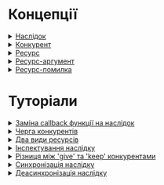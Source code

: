 # Концепції

<details>
  <summary><a href="./concept/Consequence.md#наслідок">
  Наслідок
  </a></summary>
  Це об'єкт синхронізації, який надає ширші можливості при роботі із асинхронним кодом порівняно із нативними засобами JavaScript.
</details>

<details>
  <summary><a href="./concept/Competitor.md#конкурент">
  Конкурент
  </a></summary>
  Одним із двох видів данних, що можуть міститись у <a href="./concept/Consequence.md#наслідок">наслідку</a> є
  <code>конкурент</code> - рутина-обробник <a href="./concept/Resource.md#наслідок">ресурсу</a>,
  що передається у <code>наслідок</code>.
</details>

<details>
  <summary><a href="./concept/Resource.md#ресурс">
  Ресурс
  </a></summary>
  Одним із двох видів данних, що можуть міститись у <a href="./concept/Consequence.md#наслідок">наслідку</a> є
  <code>ресурс</code> - дані, що передаються у <code>наслідок</code> для подальшої обробки.
</details>

<details>
  <summary><a href="./concept/ResourceArgument.md#ресурс-аргумент">
  Ресурс-аргумент
  </a></summary>
  Це об'єкт, один із двох видів <a href="./concept/Resource.md#ресурс">ресурсів</a>, що передається у
  <a href="./concept/Consequence.md#наслідок">наслідок</a>.
</details>

<details>
  <summary><a href="./concept/ResourceError.md#ресурс-помилка">
  Ресурс-помилка
  </a></summary>
  Це об'єкт, один із двох видів <a href="./concept/Resource.md#ресурс">ресурсів</a>, що передається у
  <a href="./concept/Consequence.md#наслідок">наслідок</a>.
</details>

# Туторіали

<details>
  <summary><a href="./tutorial/ReplacingCallbackByConsequence.md#заміна-callback-функції-на-наслідок">
  Заміна callback функції на наслідок
  </a></summary>
  Як правильно використати <a href="./concept/Consequence.md#наслідок">наслідок</a> у рутинах, що приймають як
  аргумент callback функцію, передавши замість неї об'єкт класу <code>Consequence</code>.
</details>

<details>
  <summary><a href="./tutorial/CompetitorsQue.md#черга-конкурентів">
  Черга конкурентів
  </a></summary>
  Що таке черга <a href="./concept/Competitor.md#конкурент">конкурентів</a> 
  <a href="./concept/Consequence.md#наслідок">наслідку</a> та як правильно користуватись рутинами-конкурентами.
</details>

<details>
  <summary><a href="./tutorial/TwoKindOfResources.md#два-види-ресурсів">
  Два види ресурсів
  </a></summary>
  Які бувають види <a href="./concept/Resource.md#ресурс">ресурсів</a>, що передаються у 
  <a href="./concept/Consequence.md#наслідок">наслідок</a> та як правильно їх обробляти.
</details>

<details>
  <summary><a href="./tutorial/InspectingConsequence.md#інспектування-наслідку">
  Інспектування наслідку
  </a></summary>
  Як правильно перевірити стан <a href="./concept/Consequence.md#наслідок">наслідку</a> та взаємодіяти із його
  вмістом(<a href="./concept/Resource.md#ресурс">ресурсами</a> і <a href="./concept/Competitor.md#конкурент">конкурентами</a>),
  в ході виконання програми.
</details>

<details>
  <summary><a href="./tutorial/GiveKeepDifference.md#різниця-між-give-та-keep-конкурентами">
  Різниця між 'give' та 'keep' конкурентами
  </a></summary>
  Коли використовувати <code>give</code>, а коли <code>keep</code> конкурент.
</details>

<details>
  <summary><a href="./tutorial/SynchronizingConsequence.md#синхронізація-наслідку">
  Синхронізація наслідку
  </a></summary>
  Як виконати синхронізацію <a href="./concept/Consequence.md#наслідок">наслідку</a> в синхронному коді.
</details>

<details>
  <summary><a href="./tutorial/DeasynchronizingConsequence.md#деасинхронізація-наслідку">
  Деасинхронізація наслідку
  </a></summary>
  Як виконати деасинхронізацію <a href="./concept/Consequence.md#наслідок">наслідку</a> в асинхронному коді.
</details>
